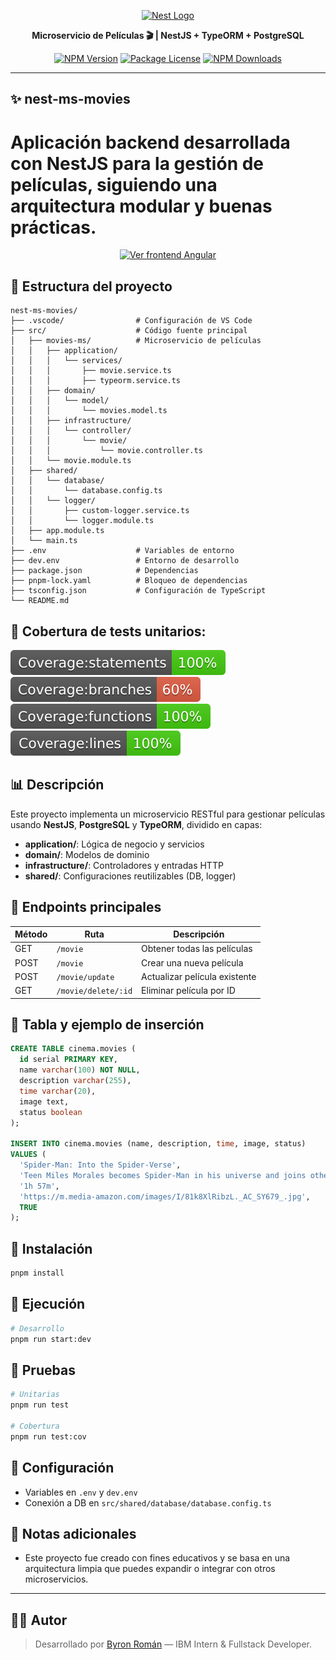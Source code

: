 <p align="center">
  <a href="http://nestjs.com/" target="blank"><img src="https://nestjs.com/img/logo-small.svg" width="120" alt="Nest Logo" /></a>
</p>

<p align="center"><b>Microservicio de Películas 🎬 | NestJS + TypeORM + PostgreSQL</b></p>

<p align="center">
  <a href="https://www.npmjs.com/~nestjscore" target="_blank"><img src="https://img.shields.io/npm/v/@nestjs/core.svg" alt="NPM Version" /></a>
  <a href="https://www.npmjs.com/~nestjscore" target="_blank"><img src="https://img.shields.io/npm/l/@nestjs/core.svg" alt="Package License" /></a>
  <a href="https://www.npmjs.com/~nestjscore" target="_blank"><img src="https://img.shields.io/npm/dm/@nestjs/common.svg" alt="NPM Downloads" /></a>
</p>

---

## ✨ nest-ms-movies

Aplicación backend desarrollada con **NestJS** para la gestión de películas, siguiendo una arquitectura modular y buenas prácticas.
=======

<p align="center">
  <a href="https://github.com/byronroman/movies-frontend-angular" target="_blank">
    <img src="https://img.shields.io/badge/Ver%20repositorio%20frontend-Angular-blue?style=for-the-badge" alt="Ver frontend Angular">
  </a>
</p>

## 📂 Estructura del proyecto

```
nest-ms-movies/
├── .vscode/                # Configuración de VS Code
├── src/                    # Código fuente principal
│   ├── movies-ms/          # Microservicio de películas
│   │   ├── application/
│   │   │   └── services/
│   │   │       ├── movie.service.ts
│   │   │       ├── typeorm.service.ts
│   │   ├── domain/
│   │   │   └── model/
│   │   │       └── movies.model.ts
│   │   ├── infrastructure/
│   │   │   └── controller/
│   │   │       └── movie/
│   │   │           └── movie.controller.ts
│   │   └── movie.module.ts
│   ├── shared/
│   │   └── database/
│   │       └── database.config.ts
│   │   └── logger/
│   │       ├── custom-logger.service.ts
│   │       └── logger.module.ts
│   ├── app.module.ts
│   └── main.ts
├── .env                    # Variables de entorno
├── dev.env                 # Entorno de desarrollo
├── package.json            # Dependencias
├── pnpm-lock.yaml          # Bloqueo de dependencias
├── tsconfig.json           # Configuración de TypeScript
└── README.md
```

## 🤖 Cobertura de tests unitarios:

<!-- coverage-badge-start -->

![Statements](./coverage/badge-statements.svg)
![Branches](./coverage/badge-branches.svg)
![Functions](./coverage/badge-functions.svg)
![Lines](./coverage/badge-lines.svg)

<!-- coverage-badge-end -->

## 📊 Descripción

Este proyecto implementa un microservicio RESTful para gestionar películas usando **NestJS**, **PostgreSQL** y **TypeORM**, dividido en capas:

- **application/**: Lógica de negocio y servicios
- **domain/**: Modelos de dominio
- **infrastructure/**: Controladores y entradas HTTP
- **shared/**: Configuraciones reutilizables (DB, logger)

## 🔗 Endpoints principales

| Método | Ruta                | Descripción                   |
| ------ | ------------------- | ----------------------------- |
| GET    | `/movie`            | Obtener todas las películas   |
| POST   | `/movie`            | Crear una nueva película      |
| POST   | `/movie/update`     | Actualizar película existente |
| GET    | `/movie/delete/:id` | Eliminar película por ID      |

## 📄 Tabla y ejemplo de inserción

```sql
CREATE TABLE cinema.movies (
  id serial PRIMARY KEY,
  name varchar(100) NOT NULL,
  description varchar(255),
  time varchar(20),
  image text,
  status boolean
);

INSERT INTO cinema.movies (name, description, time, image, status)
VALUES (
  'Spider-Man: Into the Spider-Verse',
  'Teen Miles Morales becomes Spider-Man in his universe and joins others from different dimensions to save the multiverse.',
  '1h 57m',
  'https://m.media-amazon.com/images/I/81k8XlRibzL._AC_SY679_.jpg',
  TRUE
);
```

## 🚀 Instalación

```bash
pnpm install
```

## 🔄 Ejecución

```bash
# Desarrollo
pnpm run start:dev
```

## 🔮 Pruebas

```bash
# Unitarias
pnpm run test

# Cobertura
pnpm run test:cov
```

## 🔧 Configuración

- Variables en `.env` y `dev.env`
- Conexión a DB en `src/shared/database/database.config.ts`

## 📝 Notas adicionales

- Este proyecto fue creado con fines educativos y se basa en una arquitectura limpia que puedes expandir o integrar con otros microservicios.

---

## 🧑‍💻 Autor

> Desarrollado por [Byron Román](https://github.com/byronroman) — IBM Intern & Fullstack Developer.
